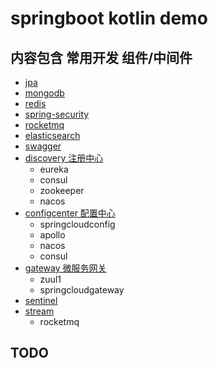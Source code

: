 # springboot kotlin demo

## 内容包含 常用开发 组件/中间件
- [jpa](jpa/README.md)
- [mongodb](mongodb/README.md)
- [redis](redis/README.md)
- [spring-security](springsecurity/README.md)
- [rocketmq](rocketmq/README.md)
- [elasticsearch](es/README.md)
- [swagger](swagger/README.md)
- [discovery 注册中心](discovery/README.md)
  - eureka
  - consul
  - zookeeper
  - nacos
- [configcenter 配置中心](configcenter/README.md)
  - springcloudconfig
  - apollo
  - nacos
  - consul
- [gateway 微服务网关](gateway/README.md)
  - zuul1
  - springcloudgateway
- [sentinel](sentinel/README.md)
- [stream](stream/README.md)
  - rocketmq

## TODO